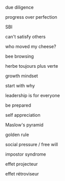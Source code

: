 
due diligence

progress over perfection

SBI

can't satisfy others

who moved my cheese?

bee browsing

herbe toujours plus verte

growth mindset

start with why

leadership is for everyone

be prepared

self appreciation

Maslow's pyramid

golden rule

social pressure / free will

impostor syndrome

effet projecteur

effet rétroviseur
